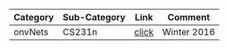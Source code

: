 Category | Sub-Category | Link  | Comment
--- | --- | --- |---
onvNets|CS231n|[click](https://www.youtube.com/playlist?list=PLkt2uSq6rBVctENoVBg1TpCC7OQi31AlC)|Winter 2016
